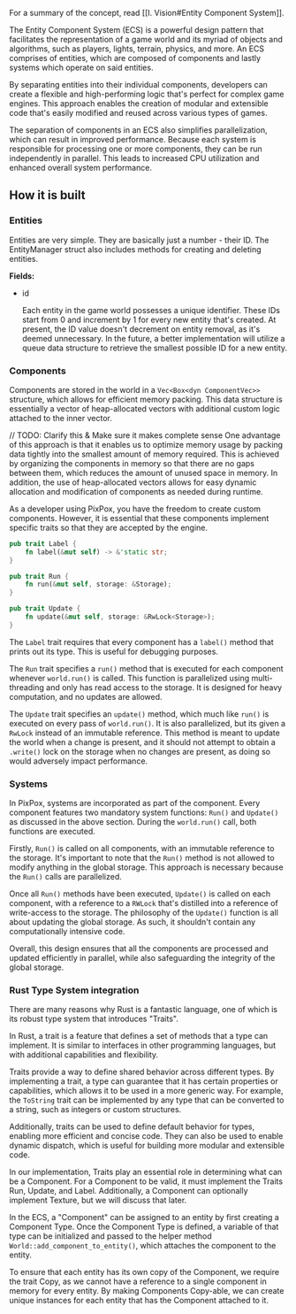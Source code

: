 
For a summary of the concept, read [[I. Vision#Entity Component System]].

The Entity Component System (ECS) is a powerful design pattern that facilitates the representation of a game world and its myriad of objects and algorithms, such as players, lights, terrain, physics, and more. An ECS comprises of entities, which are composed of components and lastly systems which operate on said entities.

By separating entities into their individual components, developers can create a flexible and high-performing logic that's perfect for complex game engines. This approach enables the creation of modular and extensible code that's easily modified and reused across various types of games.

The separation of components in an ECS also simplifies parallelization, which can result in improved performance. Because each system is responsible for processing one or more components, they can be run independently in parallel. This leads to increased CPU utilization and enhanced overall system performance.

## How it is built

### Entities

Entities are very simple. They are basically just a number - their ID. The EntityManager struct also includes methods for creating and deleting entities.

**Fields:**

-  id

	Each entity in the game world possesses a unique identifier. These IDs start from 0 and increment by 1 for every new entity that's created. At present, the ID value doesn't decrement on entity removal, as it's deemed unnecessary. In the future, a better implementation will utilize a queue data structure to retrieve the smallest possible ID for a new entity.


### Components

Components are stored in the world in a `Vec<Box<dyn ComponentVec>>` structure, which allows for efficient memory packing. This data structure is essentially a vector of heap-allocated vectors with additional custom logic attached to the inner vector.

// TODO: Clarify this & Make sure it makes complete sense
One advantage of this approach is that it enables us to optimize memory usage by packing data tightly into the smallest amount of memory required. This is achieved by organizing the components in memory so that there are no gaps between them, which reduces the amount of unused space in memory. In addition, the use of heap-allocated vectors allows for easy dynamic allocation and modification of components as needed during runtime.

As a developer using PixPox, you have the freedom to create custom components. However, it is essential that these components implement specific traits so that they are accepted by the engine.

``` rust
pub trait Label {
    fn label(&mut self) -> &'static str;
}

pub trait Run {
    fn run(&mut self, storage: &Storage);
}

pub trait Update {
    fn update(&mut self, storage: &RwLock<Storage>);
}
```

The `Label` trait requires that every component has a `label()` method that prints out its type. This is useful for debugging purposes.

The `Run` trait specifies a `run()` method that is executed for each component whenever `world.run()` is called. This function is parallelized using multi-threading and only has read access to the storage. It is designed for heavy computation, and no updates are allowed.

The `Update` trait specifies an `update()` method, which much like `run()`  is executed on every pass of `world.run()`. It is also parallelized, but its given a `RwLock` instead of an immutable reference. This method is meant to update the world when a change is present, and it should not attempt to obtain a `.write()` lock on the storage when no changes are present, as doing so would adversely impact performance.

### Systems

In PixPox, systems are incorporated as part of the component. Every component features two mandatory system functions: `Run()` and `Update()` as discussed in the above section. During the `world.run()` call, both functions are executed.

Firstly, `Run()` is called on all components, with an immutable reference to the storage. It's important to note that the `Run()` method is not allowed to modify anything in the global storage. This approach is necessary because the `Run()` calls are parallelized.

Once all `Run()` methods have been executed, `Update()` is called on each component, with a reference to a `RWLock` that's distilled into a reference of write-access to the storage. The philosophy of the `Update()` function is all about updating the global storage. As such, it shouldn't contain any computationally intensive code.

Overall, this design ensures that all the components are processed and updated efficiently in parallel, while also safeguarding the integrity of the global storage.



### Rust Type System integration

There are many reasons why Rust is a fantastic language, one of which is its robust type system that introduces "Traits".

In Rust, a trait is a feature that defines a set of methods that a type can implement. It is similar to interfaces in other programming languages, but with additional capabilities and flexibility.

Traits provide a way to define shared behavior across different types. By implementing a trait, a type can guarantee that it has certain properties or capabilities, which allows it to be used in a more generic way. For example, the `ToString` trait can be implemented by any type that can be converted to a string, such as integers or custom structures.

Additionally, traits can be used to define default behavior for types, enabling more efficient and concise code. They can also be used to enable dynamic dispatch, which is useful for building more modular and extensible code. 

In our implementation, Traits play an essential role in determining what can be a Component. For a Component to be valid, it must implement the Traits Run, Update, and Label. Additionally, a Component can optionally implement Texture, but we will discuss that later.

In the ECS, a "Component" can be assigned to an entity by first creating a Component Type. Once the Component Type is defined, a variable of that type can be initialized and passed to the helper method `World::add_component_to_entity()`, which attaches the component to the entity.

To ensure that each entity has its own copy of the Component, we require the trait Copy, as we cannot have a reference to a single component in memory for every entity. By making Components Copy-able, we can create unique instances for each entity that has the Component attached to it.